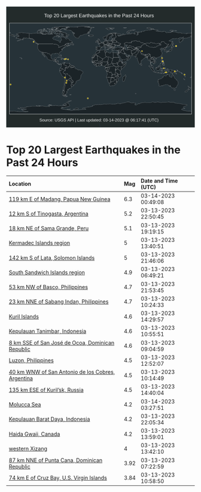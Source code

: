 ![Map](./map.png)

# Top 20 Largest Earthquakes in the Past 24 Hours

| Location | Mag | Date and Time (UTC) |
|:---|:---|:---|
| [119 km E of Madang, Papua New Guinea](https://earthquake.usgs.gov/earthquakes/eventpage/us7000jjp7) | 6.3 | 03-14-2023 00:49:08 |
| [12 km S of Tinogasta, Argentina](https://earthquake.usgs.gov/earthquakes/eventpage/us7000jjnk) | 5.2 | 03-13-2023 22:50:45 |
| [18 km NE of Sama Grande, Peru](https://earthquake.usgs.gov/earthquakes/eventpage/us7000jjll) | 5.1 | 03-13-2023 19:19:15 |
| [Kermadec Islands region](https://earthquake.usgs.gov/earthquakes/eventpage/us7000jjiy) | 5 | 03-13-2023 13:40:51 |
| [142 km S of Lata, Solomon Islands](https://earthquake.usgs.gov/earthquakes/eventpage/us7000jjn7) | 5 | 03-13-2023 21:46:06 |
| [South Sandwich Islands region](https://earthquake.usgs.gov/earthquakes/eventpage/us7000jjha) | 4.9 | 03-13-2023 06:49:21 |
| [53 km NW of Basco, Philippines](https://earthquake.usgs.gov/earthquakes/eventpage/us7000jjn9) | 4.7 | 03-13-2023 21:53:45 |
| [23 km NNE of Sabang Indan, Philippines](https://earthquake.usgs.gov/earthquakes/eventpage/us7000jji7) | 4.7 | 03-13-2023 10:24:33 |
| [Kuril Islands](https://earthquake.usgs.gov/earthquakes/eventpage/us7000jjj9) | 4.6 | 03-13-2023 14:29:57 |
| [Kepulauan Tanimbar, Indonesia](https://earthquake.usgs.gov/earthquakes/eventpage/us7000jjib) | 4.6 | 03-13-2023 10:55:51 |
| [8 km SSE of San José de Ocoa, Dominican Republic](https://earthquake.usgs.gov/earthquakes/eventpage/us7000jjhw) | 4.6 | 03-13-2023 09:04:59 |
| [Luzon, Philippines](https://earthquake.usgs.gov/earthquakes/eventpage/us7000jjiv) | 4.5 | 03-13-2023 12:52:07 |
| [40 km WNW of San Antonio de los Cobres, Argentina](https://earthquake.usgs.gov/earthquakes/eventpage/us7000jji3) | 4.5 | 03-13-2023 10:14:49 |
| [135 km ESE of Kuril’sk, Russia](https://earthquake.usgs.gov/earthquakes/eventpage/us7000jjjc) | 4.5 | 03-13-2023 14:40:04 |
| [Molucca Sea](https://earthquake.usgs.gov/earthquakes/eventpage/us7000jjqs) | 4.2 | 03-14-2023 03:27:51 |
| [Kepulauan Barat Daya, Indonesia](https://earthquake.usgs.gov/earthquakes/eventpage/us7000jjne) | 4.2 | 03-13-2023 22:05:34 |
| [Haida Gwaii, Canada](https://earthquake.usgs.gov/earthquakes/eventpage/us7000jjj5) | 4.2 | 03-13-2023 13:59:01 |
| [western Xizang](https://earthquake.usgs.gov/earthquakes/eventpage/us7000jjix) | 4 | 03-13-2023 13:42:10 |
| [87 km NNE of Punta Cana, Dominican Republic](https://earthquake.usgs.gov/earthquakes/eventpage/pr2023072000) | 3.92 | 03-13-2023 07:22:59 |
| [74 km E of Cruz Bay, U.S. Virgin Islands](https://earthquake.usgs.gov/earthquakes/eventpage/pr2023072002) | 3.84 | 03-13-2023 10:58:50 |
